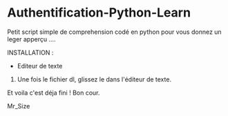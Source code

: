 # Authentification-Python-Learn
Petit script simple de comprehension codé en python pour vous donnez un leger apperçu ....

INSTALLATION :

- Editeur de texte

1) Une fois le fichier dl, glissez le dans l'éditeur de texte.

Et voila c'est déja fini !
Bon cour.

Mr_Size
